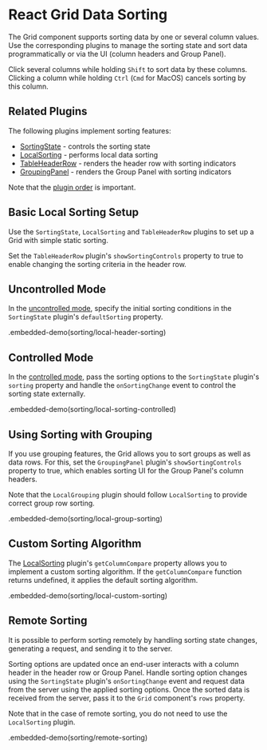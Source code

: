 # React Grid Data Sorting

The Grid component supports sorting data by one or several column values. Use the corresponding plugins to manage the sorting state and sort data programmatically or via the UI (column headers and Group Panel).

Click several columns while holding `Shift` to sort data by these columns. Clicking a column while holding `Ctrl` (`Cmd` for MacOS) cancels sorting by this column.

## Related Plugins

The following plugins implement sorting features:

- [SortingState](../reference/sorting-state.md) - controls the sorting state
- [LocalSorting](../reference/local-sorting.md) - performs local data sorting
- [TableHeaderRow](../reference/table-header-row.md) - renders the header row with sorting indicators
- [GroupingPanel](../reference/grouping-panel.md) - renders the Group Panel with sorting indicators

Note that the [plugin order](./plugin-overview.md#plugin-order) is important.

## Basic Local Sorting Setup

Use the `SortingState`, `LocalSorting` and `TableHeaderRow` plugins to set up a Grid with simple static sorting.

Set the `TableHeaderRow` plugin's `showSortingControls` property to true to enable changing the sorting criteria in the header row.

## Uncontrolled Mode

In the [uncontrolled mode](controlled-and-uncontrolled-modes.md), specify the initial sorting conditions in the `SortingState` plugin's `defaultSorting` property.

.embedded-demo(sorting/local-header-sorting)

## Controlled Mode

In the [controlled mode](controlled-and-uncontrolled-modes.md), pass the sorting options to the `SortingState` plugin's `sorting` property and handle the `onSortingChange` event to control the sorting state externally.

.embedded-demo(sorting/local-sorting-controlled)

## Using Sorting with Grouping

If you use grouping features, the Grid allows you to sort groups as well as data rows. For this, set the `GroupingPanel` plugin's `showSortingControls` property to true, which enables sorting UI for the Group Panel's column headers.

Note that the `LocalGrouping` plugin should follow `LocalSorting` to provide correct group row sorting.

.embedded-demo(sorting/local-group-sorting)

## Custom Sorting Algorithm

The [LocalSorting](../reference/local-sorting.md) plugin's `getColumnCompare` property allows you to implement a custom sorting algorithm. If the `getColumnCompare` function returns undefined, it applies the default sorting algorithm.

.embedded-demo(sorting/local-custom-sorting)

## Remote Sorting

It is possible to perform sorting remotely by handling sorting state changes, generating a request, and sending it to the server.

Sorting options are updated once an end-user interacts with a column header in the header row or Group Panel. Handle sorting option changes using the `SortingState` plugin's `onSortingChange` event and request data from the server using the applied sorting options. Once the sorted data is received from the server, pass it to the `Grid` component's `rows` property.

Note that in the case of remote sorting, you do not need to use the `LocalSorting` plugin.

.embedded-demo(sorting/remote-sorting)
